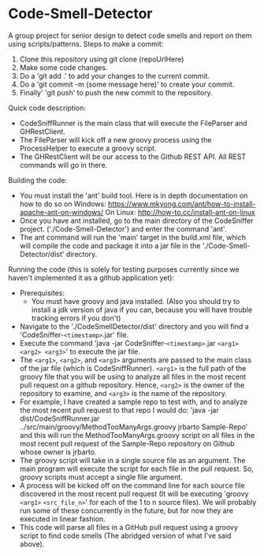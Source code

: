 # Code-Smell-Detector
A group project for senior design to detect code smells and report on them using scripts/patterns.
Steps to make a commit:
1) Clone this repository using git clone (repoUrlHere)
2) Make some code changes.
3) Do a 'git add .' to add your changes to the current commit.
4) Do a 'git commit -m (some message here)' to create your commit.
5) Finally' 'git push' to push the new commit to the repository.

Quick code description:
- CodeSniffRunner is the main class that will execute the FileParser and GHRestClient.
- The FileParser will kick off a new groovy process using the ProcessHelper to execute a groovy script.
- The GHRestClient will be our access to the Github REST API. All REST commands will go in there.

Building the code:
- You must install the 'ant' build tool. Here is in depth documentation on how to do so on Windows: https://www.mkyong.com/ant/how-to-install-apache-ant-on-windows/ On Linux: http://how-to.cc/install-ant-on-linux
- Once you have ant installed, go to the main directory of the CodeSniffer project. ('./Code-Smell-Detector') and enter the command 'ant'.
- The ant command will run the 'main' target in the build.xml file, which will compile the code and package it into a jar file in the './Code-Smell-Detector/dist' directory.

Running the code (this is solely for testing purposes currently since we haven't implemented it as a github application yet):
- Prerequisites:
  - You must have groovy and java installed. (Also you should try to install a jdk version of java if you can, because you will have trouble tracking errors if you don't)
- Navigate to the './CodeSmellDetector/dist' directory and you will find a 'CodeSniffer-`<timestamp>`.jar' file.
- Execute the command 'java -jar CodeSniffer-`<timestamp>`.jar `<arg1>` `<arg2> <arg3>`' to execute the jar file.
- The `<arg1>`, `<arg2>`, and `<arg3>` arguments are passed to the main class of the jar file (which is CodeSniffRunner). `<arg1>` is the full path of the groovy file that you will be using to analyze all files in the most recent pull request on a github repository. Hence, `<arg2>` is the owner of the repository to examine, and `<arg3>` is the name of the repository.
- For example, I have created a sample repo to test with, and to analyze the most recent pull request to that repo I would do: 'java -jar dist/CodeSniffRunner.jar ../src/main/groovy/MethodTooManyArgs.groovy jrbarto Sample-Repo' and this will run the MethodTooManyArgs.groovy script on all files in the most recent pull request of the Sample-Repo repository on Github whose owner is jrbarto.
- The groovy script will take in a single source file as an argument. The main program will execute the script for each file in the pull request. So, groovy scripts must accept a single file argument.
- A process will be kicked off on the command line for each source file discovered in the most recent pull request (It will be executing 'groovy `<arg1>` `<src_file_n>`' for each of the 1 to n source files). We will probably run some of these concurrently in the future, but for now they are executed in linear fashion.
- This code will parse all files in a GitHub pull request using a groovy script to find code smells (The abridged version of what I've said above).
